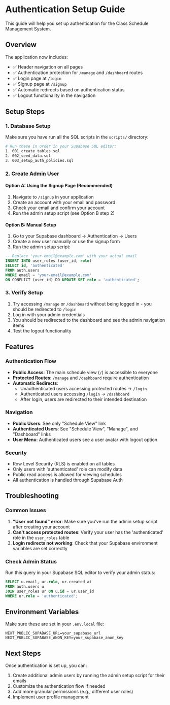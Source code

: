 # Authentication Setup Guide

This guide will help you set up authentication for the Class Schedule Management System.

## Overview

The application now includes:

- ✅ Header navigation on all pages
- ✅ Authentication protection for `/manage` and `/dashboard` routes
- ✅ Login page at `/login`
- ✅ Signup page at `/signup`
- ✅ Automatic redirects based on authentication status
- ✅ Logout functionality in the navigation

## Setup Steps

### 1. Database Setup

Make sure you have run all the SQL scripts in the `scripts/` directory:

```bash
# Run these in order in your Supabase SQL editor:
1. 001_create_tables.sql
2. 002_seed_data.sql
3. 003_setup_auth_policies.sql
```

### 2. Create Admin User

#### Option A: Using the Signup Page (Recommended)

1. Navigate to `/signup` in your application
2. Create an account with your email and password
3. Check your email and confirm your account
4. Run the admin setup script (see Option B step 2)

#### Option B: Manual Setup

1. Go to your Supabase dashboard → Authentication → Users
2. Create a new user manually or use the signup form
3. Run the admin setup script:

```sql
-- Replace 'your-email@example.com' with your actual email
INSERT INTO user_roles (user_id, role)
SELECT id, 'authenticated'
FROM auth.users
WHERE email = 'your-email@example.com'
ON CONFLICT (user_id) DO UPDATE SET role = 'authenticated';
```

### 3. Verify Setup

1. Try accessing `/manage` or `/dashboard` without being logged in - you should be redirected to `/login`
2. Log in with your admin credentials
3. You should be redirected to the dashboard and see the admin navigation items
4. Test the logout functionality

## Features

### Authentication Flow

- **Public Access**: The main schedule view (`/`) is accessible to everyone
- **Protected Routes**: `/manage` and `/dashboard` require authentication
- **Automatic Redirects**:
  - Unauthenticated users accessing protected routes → `/login`
  - Authenticated users accessing `/login` → `/dashboard`
  - After login, users are redirected to their intended destination

### Navigation

- **Public Users**: See only "Schedule View" link
- **Authenticated Users**: See "Schedule View", "Manage", and "Dashboard" links
- **User Menu**: Authenticated users see a user avatar with logout option

### Security

- Row Level Security (RLS) is enabled on all tables
- Only users with 'authenticated' role can modify data
- Public read access is allowed for viewing schedules
- All authentication is handled through Supabase Auth

## Troubleshooting

### Common Issues

1. **"User not found" error**: Make sure you've run the admin setup script after creating your account
2. **Can't access protected routes**: Verify your user has the 'authenticated' role in the `user_roles` table
3. **Login redirects not working**: Check that your Supabase environment variables are set correctly

### Check Admin Status

Run this query in your Supabase SQL editor to verify your admin status:

```sql
SELECT u.email, ur.role, ur.created_at
FROM auth.users u
JOIN user_roles ur ON u.id = ur.user_id
WHERE ur.role = 'authenticated';
```

## Environment Variables

Make sure these are set in your `.env.local` file:

```env
NEXT_PUBLIC_SUPABASE_URL=your_supabase_url
NEXT_PUBLIC_SUPABASE_ANON_KEY=your_supabase_anon_key
```

## Next Steps

Once authentication is set up, you can:

1. Create additional admin users by running the admin setup script for their emails
2. Customize the authentication flow if needed
3. Add more granular permissions (e.g., different user roles)
4. Implement user profile management
